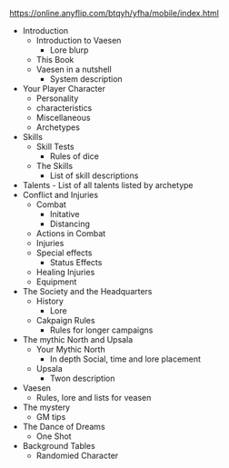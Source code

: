 https://online.anyflip.com/btqyh/yfha/mobile/index.html
- Introduction
	- Introduction to Vaesen
		- Lore blurp
	- This Book
	- Vaesen in a nutshell
		- System description
- Your Player Character
	- Personality
	- characteristics
	- Miscellaneous
	- Archetypes
- Skills
	- Skill Tests
		- Rules of dice
	- The Skills
		- List of skill descriptions
- Talents
		- List of all talents listed by archetype
- Conflict and Injuries
	- Combat
		- Initative
		- Distancing
	- Actions in Combat
	- Injuries
	- Special effects
		- Status Effects
	- Healing Injuries
	- Equipment
- The Society and the Headquarters
	- History
		- Lore
	- Cakpaign Rules
		- Rules for longer campaigns
- The mythic North and Upsala
	- Your Mythic North
		- In depth Social, time and lore placement
	- Upsala
		- Twon description
- Vaesen
	- Rules, lore and lists for veasen
- The mystery
	- GM tips
- The Dance of Dreams
	- One Shot
- Background Tables
	- Randomied Character